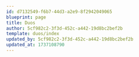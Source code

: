 ```yaml
---
id: d7132549-f6b7-44d3-a2e9-8f2942049065
blueprint: page
title: Duos
author: 5cf982c2-3f3d-452c-a442-19d8bc2bef2b
template: duos/index
updated_by: 5cf982c2-3f3d-452c-a442-19d8bc2bef2b
updated_at: 1737108790
---
```

